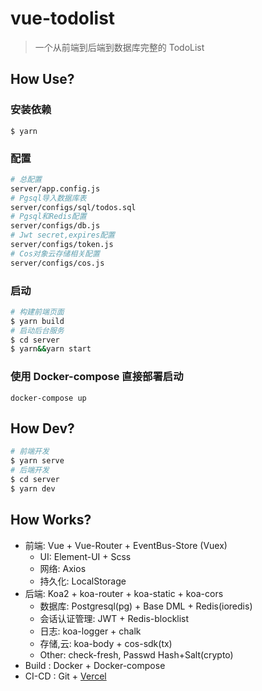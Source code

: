# vue-todolist

> 一个从前端到后端到数据库完整的 TodoList

## How Use?

### 安装依赖

```shell
$ yarn
```

### 配置

```bash
# 总配置
server/app.config.js
# Pgsql导入数据库表
server/configs/sql/todos.sql
# Pgsql和Redis配置
server/configs/db.js
# Jwt secret,expires配置
server/configs/token.js
# Cos对象云存储相关配置
server/configs/cos.js
```

### 启动

```bash
# 构建前端页面
$ yarn build
# 启动后台服务
$ cd server
$ yarn&&yarn start
```

### 使用 Docker-compose 直接部署启动
```shell
docker-compose up
```

## How Dev?

```bash
# 前端开发
$ yarn serve
# 后端开发
$ cd server
$ yarn dev
```

## How Works?

- 前端: Vue + Vue-Router + EventBus-Store (Vuex)
  - UI: Element-UI + Scss
  - 网络: Axios
  - 持久化: LocalStorage
- 后端: Koa2 + koa-router + koa-static + koa-cors
  - 数据库: Postgresql(pg) + Base DML + Redis(ioredis)
  - 会话认证管理: JWT + Redis-blocklist
  - 日志: koa-logger + chalk
  - 存储,云: koa-body + cos-sdk(tx)
  - Other: check-fresh, Passwd Hash+Salt(crypto)
- Build : Docker + Docker-compose
- CI-CD : Git + [Vercel](https://vercel.com/)
